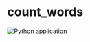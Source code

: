 # count_words



![Python application](https://github.com/karianjahi/REPO/workflows/Python%20application/badge.svg)
